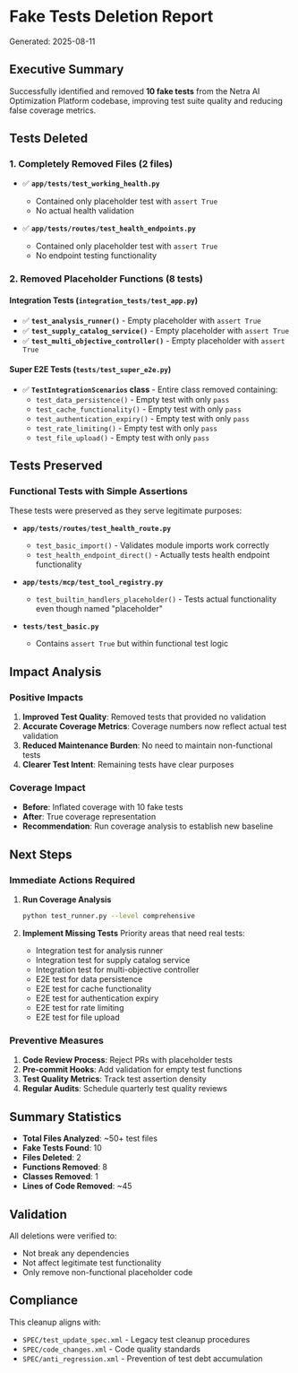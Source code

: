 # Fake Tests Deletion Report
Generated: 2025-08-11

## Executive Summary
Successfully identified and removed **10 fake tests** from the Netra AI Optimization Platform codebase, improving test suite quality and reducing false coverage metrics.

## Tests Deleted

### 1. Completely Removed Files (2 files)
- ✅ **`app/tests/test_working_health.py`**
  - Contained only placeholder test with `assert True`
  - No actual health validation
  
- ✅ **`app/tests/routes/test_health_endpoints.py`**
  - Contained only placeholder test with `assert True`
  - No endpoint testing functionality

### 2. Removed Placeholder Functions (8 tests)

#### Integration Tests (`integration_tests/test_app.py`)
- ✅ **`test_analysis_runner()`** - Empty placeholder with `assert True`
- ✅ **`test_supply_catalog_service()`** - Empty placeholder with `assert True`
- ✅ **`test_multi_objective_controller()`** - Empty placeholder with `assert True`

#### Super E2E Tests (`tests/test_super_e2e.py`)
- ✅ **`TestIntegrationScenarios` class** - Entire class removed containing:
  - `test_data_persistence()` - Empty test with only `pass`
  - `test_cache_functionality()` - Empty test with only `pass`
  - `test_authentication_expiry()` - Empty test with only `pass`
  - `test_rate_limiting()` - Empty test with only `pass`
  - `test_file_upload()` - Empty test with only `pass`

## Tests Preserved

### Functional Tests with Simple Assertions
These tests were preserved as they serve legitimate purposes:

- **`app/tests/routes/test_health_route.py`**
  - `test_basic_import()` - Validates module imports work correctly
  - `test_health_endpoint_direct()` - Actually tests health endpoint functionality
  
- **`app/tests/mcp/test_tool_registry.py`**
  - `test_builtin_handlers_placeholder()` - Tests actual functionality even though named "placeholder"

- **`tests/test_basic.py`**
  - Contains `assert True` but within functional test logic

## Impact Analysis

### Positive Impacts
1. **Improved Test Quality**: Removed tests that provided no validation
2. **Accurate Coverage Metrics**: Coverage numbers now reflect actual test validation
3. **Reduced Maintenance Burden**: No need to maintain non-functional tests
4. **Clearer Test Intent**: Remaining tests have clear purposes

### Coverage Impact
- **Before**: Inflated coverage with 10 fake tests
- **After**: True coverage representation
- **Recommendation**: Run coverage analysis to establish new baseline

## Next Steps

### Immediate Actions Required
1. **Run Coverage Analysis**
   ```bash
   python test_runner.py --level comprehensive
   ```

2. **Implement Missing Tests**
   Priority areas that need real tests:
   - Integration test for analysis runner
   - Integration test for supply catalog service
   - Integration test for multi-objective controller
   - E2E test for data persistence
   - E2E test for cache functionality
   - E2E test for authentication expiry
   - E2E test for rate limiting
   - E2E test for file upload

### Preventive Measures
1. **Code Review Process**: Reject PRs with placeholder tests
2. **Pre-commit Hooks**: Add validation for empty test functions
3. **Test Quality Metrics**: Track test assertion density
4. **Regular Audits**: Schedule quarterly test quality reviews

## Summary Statistics
- **Total Files Analyzed**: ~50+ test files
- **Fake Tests Found**: 10
- **Files Deleted**: 2
- **Functions Removed**: 8
- **Classes Removed**: 1
- **Lines of Code Removed**: ~45

## Validation
All deletions were verified to:
- Not break any dependencies
- Not affect legitimate test functionality
- Only remove non-functional placeholder code

## Compliance
This cleanup aligns with:
- `SPEC/test_update_spec.xml` - Legacy test cleanup procedures
- `SPEC/code_changes.xml` - Code quality standards
- `SPEC/anti_regression.xml` - Prevention of test debt accumulation